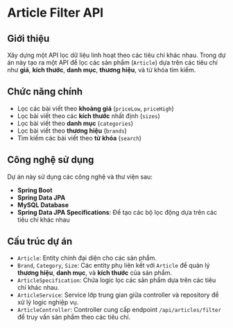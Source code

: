 # Article Filter API

## Giới thiệu

Xây dựng một API lọc dữ liệu linh hoạt theo các tiêu chí khác nhau. Trong dự án này tạo ra một API để lọc các sản phẩm (`Article`) dựa trên các tiêu chí như **giá**, **kích thước**, **danh mục**, **thương hiệu**, và từ khóa tìm kiếm.


## Chức năng chính

- Lọc các bài viết theo **khoảng giá** (`priceLow`, `priceHigh`)
- Lọc bài viết theo các **kích thước** nhất định (`sizes`)
- Lọc bài viết theo **danh mục** (`categories`)
- Lọc bài viết theo **thương hiệu** (`brands`)
- Tìm kiếm các bài viết theo **từ khóa** (`search`)

## Công nghệ sử dụng

Dự án này sử dụng các công nghệ và thư viện sau:

- **Spring Boot**
- **Spring Data JPA**
- **MySQL Database**
- **Spring Data JPA Specifications**: Để tạo các bộ lọc động dựa trên các tiêu chí khác nhau

## Cấu trúc dự án

- `Article`: Entity chính đại diện cho các sản phẩm.
- `Brand`, `Category`, `Size`: Các entity phụ liên kết với `Article` để quản lý **thương hiệu**, **danh mục**, và **kích thước** của sản phẩm.
- `ArticleSpecification`: Chứa logic lọc các sản phẩm dựa trên các tiêu chí khác nhau.
- `ArticleService`: Service lớp trung gian giữa controller và repository để xử lý logic nghiệp vụ.
- `ArticleController`: Controller cung cấp endpoint `/api/articles/filter` để truy vấn sản phẩm theo các tiêu chí.
